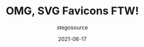 ---
author: stegosource
date: 2021-06-17
layout: post.njk
tags:
  - html
  - svg
  - favicons
target_url: https://austingil.com/svg-favicons/
title: OMG, SVG Favicons FTW!
---
